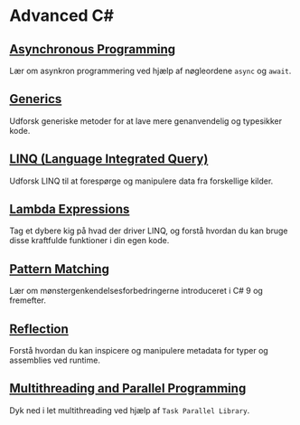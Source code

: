 # Advanced C#

## [Asynchronous Programming](./asynchronous-programming)
Lær om asynkron programmering ved hjælp af nøgleordene `async` og `await`.

## [Generics](#generics)
Udforsk generiske metoder for at lave mere genanvendelig og typesikker kode.

## [LINQ (Language Integrated Query)](#linq-language-integrated-query)
Udforsk LINQ til at forespørge og manipulere data fra forskellige kilder.

## [Lambda Expressions](#lambda-expressions)
Tag et dybere kig på hvad der driver LINQ, og forstå hvordan du kan bruge disse kraftfulde funktioner i din egen kode.

## [Pattern Matching](#pattern-matching)
Lær om mønstergenkendelsesforbedringerne introduceret i C# 9 og fremefter.

## [Reflection](#reflection)
Forstå hvordan du kan inspicere og manipulere metadata for typer og assemblies ved runtime.

## [Multithreading and Parallel Programming](#multithreading-and-parallel-programming)
Dyk ned i let multithreading ved hjælp af `Task Parallel Library`.
